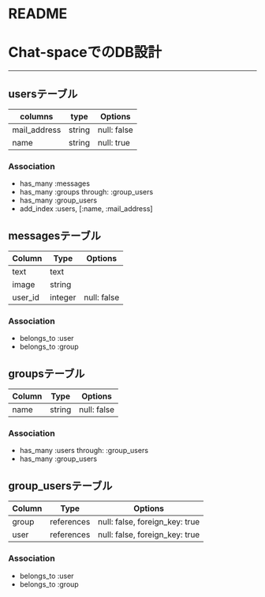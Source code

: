 # README
# Chat-spaceでのDB設計
---
##  usersテーブル
| columns  | type  |  Options |
|---|---|---|
|  mail_address | string  |  null: false |
| name |string| null: true |
### Association
- has_many :messages
- has_many :groups through: :group_users
- has_many :group_users
- add_index :users, [:name, :mail_address]
## messagesテーブル
|Column|Type|Options|
|------|----|-------|
|text| text | |
| image| string| | 
| user_id| integer | null: false|

### Association
- belongs_to :user
- belongs_to :group
## groupsテーブル

|Column|Type|Options|
|------|----|-------|
|name | string |null: false |

### Association
- has_many :users through: :group_users
- has_many :group_users
## group_usersテーブル

|Column|Type|Options|
|------|----|-------|
|group | references  | null: false, foreign_key: true |
|user| references  | null: false, foreign_key: true |
### Association
- belongs_to :user
- belongs_to :group